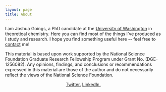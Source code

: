 ```yaml
---
layout: page
title: About
---
```

<p>I am Joshua Goings, a PhD candidate at the <a href="http://depts.washington.edu/ligroup/">University of Washington</a> in theoretical chemistry. Here you can find most of the things I've produced as I study and research. I hope you find something useful here -- feel free to <a href="mailto:jjgoings@uw.edu">contact</a> me!</p>
<p>This material is based upon work supported by the National Science Foundation Graduate Research Fellowship Program under Grant No. (DGE-1256082). Any opinions, findings, and conclusions or recommendations expressed in this material are those of the author and do not necessarily reflect the views of the National Science Foundation.</p>
<p style="text-align:center;"><a href="https://twitter.com/joshuagoings">Twitter.</a> <a href="http://www.linkedin.com/in/joshuagoings">LinkedIn.</a></p>
<p style="text-align:center;">


